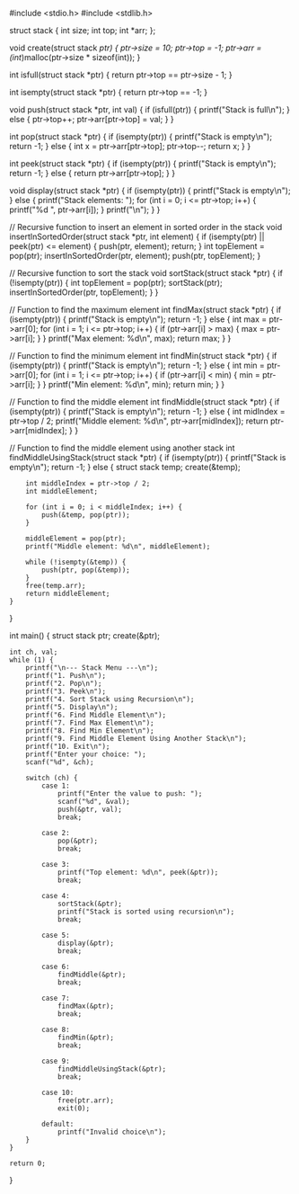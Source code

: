 #include <stdio.h>
#include <stdlib.h>

struct stack {
    int size;
    int top;
    int *arr;
};

void create(struct stack *ptr) {
    ptr->size = 10;
    ptr->top = -1;
    ptr->arr = (int*)malloc(ptr->size * sizeof(int));
}

int isfull(struct stack *ptr) {
    return ptr->top == ptr->size - 1;
}

int isempty(struct stack *ptr) {
    return ptr->top == -1;
}

void push(struct stack *ptr, int val) {
    if (isfull(ptr)) {
        printf("Stack is full\n");
    } else {
        ptr->top++;
        ptr->arr[ptr->top] = val;
    }
}

int pop(struct stack *ptr) {
    if (isempty(ptr)) {
        printf("Stack is empty\n");
        return -1;
    } else {
        int x = ptr->arr[ptr->top];
        ptr->top--;
        return x;
    }
}

int peek(struct stack *ptr) {
    if (isempty(ptr)) {
        printf("Stack is empty\n");
        return -1;
    } else {
        return ptr->arr[ptr->top];
    }
}

void display(struct stack *ptr) {
    if (isempty(ptr)) {
        printf("Stack is empty\n");
    } else {
        printf("Stack elements: ");
        for (int i = 0; i <= ptr->top; i++) {
            printf("%d ", ptr->arr[i]);
        }
        printf("\n");
    }
}

// Recursive function to insert an element in sorted order in the stack
void insertInSortedOrder(struct stack *ptr, int element) {
    if (isempty(ptr) || peek(ptr) <= element) {
        push(ptr, element);
        return;
    }
    int topElement = pop(ptr);
    insertInSortedOrder(ptr, element);
    push(ptr, topElement);
}

// Recursive function to sort the stack
void sortStack(struct stack *ptr) {
    if (!isempty(ptr)) {
        int topElement = pop(ptr);
        sortStack(ptr);
        insertInSortedOrder(ptr, topElement);
    }
}

// Function to find the maximum element
int findMax(struct stack *ptr) {
    if (isempty(ptr)) {
        printf("Stack is empty\n");
        return -1;
    } else {
        int max = ptr->arr[0];
        for (int i = 1; i <= ptr->top; i++) {
            if (ptr->arr[i] > max) {
                max = ptr->arr[i];
            }
        }
        printf("Max element: %d\n", max);
        return max;
    }
}

// Function to find the minimum element
int findMin(struct stack *ptr) {
    if (isempty(ptr)) {
        printf("Stack is empty\n");
        return -1;
    } else {
        int min = ptr->arr[0];
        for (int i = 1; i <= ptr->top; i++) {
            if (ptr->arr[i] < min) {
                min = ptr->arr[i];
            }
        }
        printf("Min element: %d\n", min);
        return min;
    }
}

// Function to find the middle element
int findMiddle(struct stack *ptr) {
    if (isempty(ptr)) {
        printf("Stack is empty\n");
        return -1;
    } else {
        int midIndex = ptr->top / 2;
        printf("Middle element: %d\n", ptr->arr[midIndex]);
        return ptr->arr[midIndex];
    }
}

// Function to find the middle element using another stack
int findMiddleUsingStack(struct stack *ptr) {
    if (isempty(ptr)) {
        printf("Stack is empty\n");
        return -1;
    } else {
        struct stack temp;
        create(&temp);
        
        int middleIndex = ptr->top / 2;
        int middleElement;
        
        for (int i = 0; i < middleIndex; i++) {
            push(&temp, pop(ptr));
        }
        
        middleElement = pop(ptr);
        printf("Middle element: %d\n", middleElement);
        
        while (!isempty(&temp)) {
            push(ptr, pop(&temp));
        }
        free(temp.arr);
        return middleElement;
    }
}

int main() {
    struct stack ptr;
    create(&ptr);

    int ch, val;
    while (1) {
        printf("\n--- Stack Menu ---\n");
        printf("1. Push\n");
        printf("2. Pop\n");
        printf("3. Peek\n");
        printf("4. Sort Stack using Recursion\n");
        printf("5. Display\n");
        printf("6. Find Middle Element\n");
        printf("7. Find Max Element\n");
        printf("8. Find Min Element\n");
        printf("9. Find Middle Element Using Another Stack\n");
        printf("10. Exit\n");
        printf("Enter your choice: ");
        scanf("%d", &ch);

        switch (ch) {
            case 1:
                printf("Enter the value to push: ");
                scanf("%d", &val);
                push(&ptr, val);
                break;

            case 2:
                pop(&ptr);
                break;

            case 3:
                printf("Top element: %d\n", peek(&ptr));
                break;

            case 4:
                sortStack(&ptr);
                printf("Stack is sorted using recursion\n");
                break;

            case 5:
                display(&ptr);
                break;
                
            case 6:
                findMiddle(&ptr);
                break;
                 
            case 7:
                findMax(&ptr);
                break;
                 
            case 8:
                findMin(&ptr);
                break;
            
            case 9:
                findMiddleUsingStack(&ptr);
                break;
                
            case 10:
                free(ptr.arr);
                exit(0);

            default:
                printf("Invalid choice\n");
        }
    }

    return 0;
}
